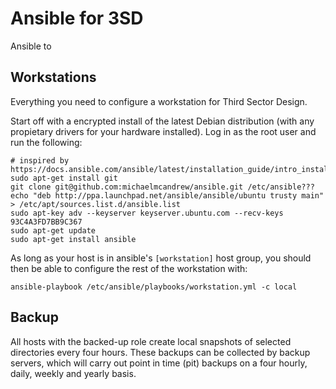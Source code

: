 # Ansible for 3SD

Ansible to

## Workstations

Everything you need to configure a workstation for Third Sector Design.

Start off with a encrypted install of the latest Debian distribution (with any  propietary drivers for your hardware installed). Log in as the root user and run the following:

```
# inspired by https://docs.ansible.com/ansible/latest/installation_guide/intro_installation.html#id16
sudo apt-get install git
git clone git@github.com:michaelmcandrew/ansible.git /etc/ansible???
echo "deb http://ppa.launchpad.net/ansible/ansible/ubuntu trusty main" > /etc/apt/sources.list.d/ansible.list
sudo apt-key adv --keyserver keyserver.ubuntu.com --recv-keys 93C4A3FD7BB9C367
sudo apt-get update
sudo apt-get install ansible
```

As long as your host is in ansible's `[workstation]` host group, you should then be able to configure the rest of the workstation with:

```
ansible-playbook /etc/ansible/playbooks/workstation.yml -c local
```

## Backup

All hosts with the backed-up role create local snapshots of selected directories every four hours. These backups can be collected by backup servers, which will carry out point in time (pit) backups on a four hourly, daily, weekly and yearly basis.

